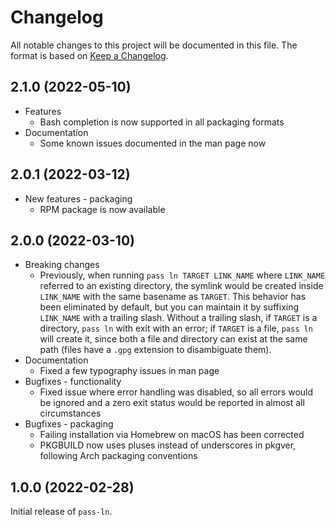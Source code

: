 # Changelog

All notable changes to this project will be documented in this file.
The format is based on [Keep a
Changelog](https://keepachangelog.com/en/1.0.0/).

## 2.1.0 (2022-05-10)

* Features
    * Bash completion is now supported in all packaging formats
* Documentation
    * Some known issues documented in the man page now

## 2.0.1 (2022-03-12)

* New features - packaging
    * RPM package is now available

## 2.0.0 (2022-03-10)

* Breaking changes
    * Previously, when running `pass ln TARGET LINK_NAME` where
      `LINK_NAME` referred to an existing directory, the symlink would
      be created inside `LINK_NAME` with the same basename as
      `TARGET`. This behavior has been eliminated by default, but you
      can maintain it by suffixing `LINK_NAME` with a trailing slash.
      Without a trailing slash, if `TARGET` is a directory, `pass ln`
      with exit with an error; if `TARGET` is a file, `pass ln` will
      create it, since both a file and directory can exist at the same
      path (files have a `.gpg` extension to disambiguate them).
* Documentation
    * Fixed a few typography issues in man page
* Bugfixes - functionality
    * Fixed issue where error handling was disabled, so all errors
      would be ignored and a zero exit status would be reported in
      almost all circumstances
* Bugfixes - packaging
    * Failing installation via Homebrew on macOS has been corrected
    * PKGBUILD now uses pluses instead of underscores in pkgver,
      following Arch packaging conventions

## 1.0.0 (2022-02-28)

Initial release of `pass-ln`.
